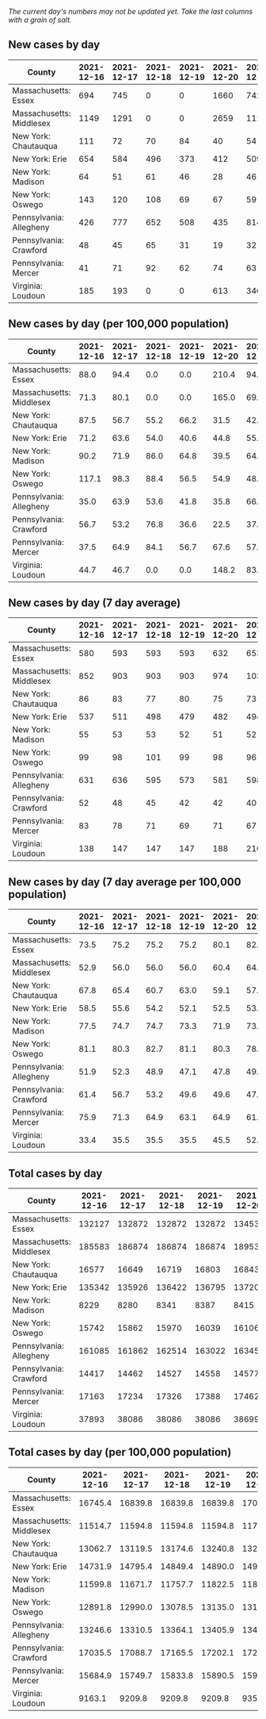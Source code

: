 _The current day's numbers may not be updated yet. Take the last columns with a grain of salt._
## New cases by day

| County | 2021-12-16 | 2021-12-17 | 2021-12-18 | 2021-12-19 | 2021-12-20 | 2021-12-21 | 2021-12-22 |
| --- | --- | --- | --- | --- | --- | --- | --- |
| Massachusetts: Essex | 694 | 745 | 0 | 0 | 1660 | 742 | 923 |
| Massachusetts: Middlesex | 1149 | 1291 | 0 | 0 | 2659 | 1116 | 1801 |
| New York: Chautauqua | 111 | 72 | 70 | 84 | 40 | 54 | 70 |
| New York: Erie | 654 | 584 | 496 | 373 | 412 | 509 | 589 |
| New York: Madison | 64 | 51 | 61 | 46 | 28 | 46 | 57 |
| New York: Oswego | 143 | 120 | 108 | 69 | 67 | 59 | 113 |
| Pennsylvania: Allegheny | 426 | 777 | 652 | 508 | 435 | 814 | 444 |
| Pennsylvania: Crawford | 48 | 45 | 65 | 31 | 19 | 32 | 47 |
| Pennsylvania: Mercer | 41 | 71 | 92 | 62 | 74 | 63 | 35 |
| Virginia: Loudoun | 185 | 193 | 0 | 0 | 613 | 346 | 436 |

## New cases by day (per 100,000 population)

| County | 2021-12-16 | 2021-12-17 | 2021-12-18 | 2021-12-19 | 2021-12-20 | 2021-12-21 | 2021-12-22 |
| --- | --- | --- | --- | --- | --- | --- | --- |
| Massachusetts: Essex | 88.0 | 94.4 | 0.0 | 0.0 | 210.4 | 94.0 | 117.0 |
| Massachusetts: Middlesex | 71.3 | 80.1 | 0.0 | 0.0 | 165.0 | 69.2 | 111.7 |
| New York: Chautauqua | 87.5 | 56.7 | 55.2 | 66.2 | 31.5 | 42.6 | 55.2 |
| New York: Erie | 71.2 | 63.6 | 54.0 | 40.6 | 44.8 | 55.4 | 64.1 |
| New York: Madison | 90.2 | 71.9 | 86.0 | 64.8 | 39.5 | 64.8 | 80.3 |
| New York: Oswego | 117.1 | 98.3 | 88.4 | 56.5 | 54.9 | 48.3 | 92.5 |
| Pennsylvania: Allegheny | 35.0 | 63.9 | 53.6 | 41.8 | 35.8 | 66.9 | 36.5 |
| Pennsylvania: Crawford | 56.7 | 53.2 | 76.8 | 36.6 | 22.5 | 37.8 | 55.5 |
| Pennsylvania: Mercer | 37.5 | 64.9 | 84.1 | 56.7 | 67.6 | 57.6 | 32.0 |
| Virginia: Loudoun | 44.7 | 46.7 | 0.0 | 0.0 | 148.2 | 83.7 | 105.4 |

## New cases by day (7 day average)

| County | 2021-12-16 | 2021-12-17 | 2021-12-18 | 2021-12-19 | 2021-12-20 | 2021-12-21 | 2021-12-22 |
| --- | --- | --- | --- | --- | --- | --- | --- |
| Massachusetts: Essex | 580 | 593 | 593 | 593 | 632 | 653 | 681 |
| Massachusetts: Middlesex | 852 | 903 | 903 | 903 | 974 | 1037 | 1145 |
| New York: Chautauqua | 86 | 83 | 77 | 80 | 75 | 73 | 72 |
| New York: Erie | 537 | 511 | 498 | 479 | 482 | 494 | 517 |
| New York: Madison | 55 | 53 | 53 | 52 | 51 | 52 | 50 |
| New York: Oswego | 99 | 98 | 101 | 99 | 98 | 96 | 97 |
| Pennsylvania: Allegheny | 631 | 636 | 595 | 573 | 581 | 598 | 579 |
| Pennsylvania: Crawford | 52 | 48 | 45 | 42 | 42 | 40 | 41 |
| Pennsylvania: Mercer | 83 | 78 | 71 | 69 | 71 | 67 | 63 |
| Virginia: Loudoun | 138 | 147 | 147 | 147 | 188 | 216 | 253 |

## New cases by day (7 day average per 100,000 population)

| County | 2021-12-16 | 2021-12-17 | 2021-12-18 | 2021-12-19 | 2021-12-20 | 2021-12-21 | 2021-12-22 |
| --- | --- | --- | --- | --- | --- | --- | --- |
| Massachusetts: Essex | 73.5 | 75.2 | 75.2 | 75.2 | 80.1 | 82.8 | 86.3 |
| Massachusetts: Middlesex | 52.9 | 56.0 | 56.0 | 56.0 | 60.4 | 64.3 | 71.0 |
| New York: Chautauqua | 67.8 | 65.4 | 60.7 | 63.0 | 59.1 | 57.5 | 56.7 |
| New York: Erie | 58.5 | 55.6 | 54.2 | 52.1 | 52.5 | 53.8 | 56.3 |
| New York: Madison | 77.5 | 74.7 | 74.7 | 73.3 | 71.9 | 73.3 | 70.5 |
| New York: Oswego | 81.1 | 80.3 | 82.7 | 81.1 | 80.3 | 78.6 | 79.4 |
| Pennsylvania: Allegheny | 51.9 | 52.3 | 48.9 | 47.1 | 47.8 | 49.2 | 47.6 |
| Pennsylvania: Crawford | 61.4 | 56.7 | 53.2 | 49.6 | 49.6 | 47.3 | 48.4 |
| Pennsylvania: Mercer | 75.9 | 71.3 | 64.9 | 63.1 | 64.9 | 61.2 | 57.6 |
| Virginia: Loudoun | 33.4 | 35.5 | 35.5 | 35.5 | 45.5 | 52.2 | 61.2 |

## Total cases by day

| County | 2021-12-16 | 2021-12-17 | 2021-12-18 | 2021-12-19 | 2021-12-20 | 2021-12-21 | 2021-12-22 |
| --- | --- | --- | --- | --- | --- | --- | --- |
| Massachusetts: Essex | 132127 | 132872 | 132872 | 132872 | 134532 | 135274 | 136197 |
| Massachusetts: Middlesex | 185583 | 186874 | 186874 | 186874 | 189533 | 190649 | 192450 |
| New York: Chautauqua | 16577 | 16649 | 16719 | 16803 | 16843 | 16897 | 16967 |
| New York: Erie | 135342 | 135926 | 136422 | 136795 | 137207 | 137716 | 138305 |
| New York: Madison | 8229 | 8280 | 8341 | 8387 | 8415 | 8461 | 8518 |
| New York: Oswego | 15742 | 15862 | 15970 | 16039 | 16106 | 16165 | 16278 |
| Pennsylvania: Allegheny | 161085 | 161862 | 162514 | 163022 | 163457 | 164271 | 164715 |
| Pennsylvania: Crawford | 14417 | 14462 | 14527 | 14558 | 14577 | 14609 | 14656 |
| Pennsylvania: Mercer | 17163 | 17234 | 17326 | 17388 | 17462 | 17525 | 17560 |
| Virginia: Loudoun | 37893 | 38086 | 38086 | 38086 | 38699 | 39045 | 39481 |

## Total cases by day (per 100,000 population)

| County | 2021-12-16 | 2021-12-17 | 2021-12-18 | 2021-12-19 | 2021-12-20 | 2021-12-21 | 2021-12-22 |
| --- | --- | --- | --- | --- | --- | --- | --- |
| Massachusetts: Essex | 16745.4 | 16839.8 | 16839.8 | 16839.8 | 17050.2 | 17144.3 | 17261.2 |
| Massachusetts: Middlesex | 11514.7 | 11594.8 | 11594.8 | 11594.8 | 11759.8 | 11829.1 | 11940.8 |
| New York: Chautauqua | 13062.7 | 13119.5 | 13174.6 | 13240.8 | 13272.3 | 13314.9 | 13370.1 |
| New York: Erie | 14731.9 | 14795.4 | 14849.4 | 14890.0 | 14934.9 | 14990.3 | 15054.4 |
| New York: Madison | 11599.8 | 11671.7 | 11757.7 | 11822.5 | 11862.0 | 11926.8 | 12007.2 |
| New York: Oswego | 12891.8 | 12990.0 | 13078.5 | 13135.0 | 13189.9 | 13238.2 | 13330.7 |
| Pennsylvania: Allegheny | 13246.6 | 13310.5 | 13364.1 | 13405.9 | 13441.7 | 13508.6 | 13545.1 |
| Pennsylvania: Crawford | 17035.5 | 17088.7 | 17165.5 | 17202.1 | 17224.6 | 17262.4 | 17317.9 |
| Pennsylvania: Mercer | 15684.9 | 15749.7 | 15833.8 | 15890.5 | 15958.1 | 16015.7 | 16047.7 |
| Virginia: Loudoun | 9163.1 | 9209.8 | 9209.8 | 9209.8 | 9358.0 | 9441.7 | 9547.1 |
